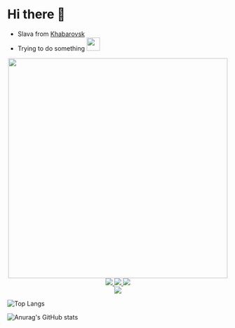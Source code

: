 # Hi there 👋

* Slava from [Khabarovsk](https://maps.app.goo.gl/W85mVL8uZkvDBTd4A)
* Trying to do something <img src="https://media.giphy.com/media/WUlplcMpOCEmTGBtBW/giphy.gif" width="30"> 


<div id="header" align="center">
  <img src="https://i.imgur.com/zh4IXz5.gif" width="500"/>
  <div>
    <a href="https://t.me/fklska">
      <img src="https://img.shields.io/badge/Telegram-2CA5E0?style=for-the-badge&logo=telegram&logoColor=white">
    </a>
    <a href="https://www.youtube.com/channel/UCrmTjvkSrmXcr3ZxlzrO46A">
      <img src="https://img.shields.io/badge/YouTube-%23FF0000.svg?style=for-the-badge&logo=YouTube&logoColor=white">
    </a>
    <a href="https://t.me/fklska">
      <img src="https://img.shields.io/badge/linkedin-%230077B5.svg?style=for-the-badge&logo=linkedin&logoColor=white">
    </a>
    <div>
      <img src="https://komarev.com/ghpvc/?username=fklska">
    </div>
  </div>
</div>

![Top Langs](https://github-readme-stats.vercel.app/api/top-langs/?username=fklska&layout=compact&theme=transparent&langs_count=10&hide_border=true&hide=jupyter%20notebook")

![Anurag's GitHub stats](https://github-readme-stats.vercel.app/api?username=fklska&layout=compact&theme=transparent&langs_count=10&hide_border=true&hide=jupyter%20notebook")

